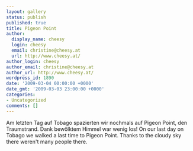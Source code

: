 ```yaml
---
layout: gallery
status: publish
published: true
title: Pigeon Point
author:
  display_name: cheesy
  login: cheesy
  email: christine@cheesy.at
  url: http://www.cheesy.at/
author_login: cheesy
author_email: christine@cheesy.at
author_url: http://www.cheesy.at/
wordpress_id: 1890
date: '2009-03-04 00:00:00 +0000'
date_gmt: '2009-03-03 23:00:00 +0000'
categories:
- Uncategorized
comments: []
---
```

<!--:de-->Am letzten Tag auf Tobago spazierten wir nochmals auf Pigeon Point, den Traumstrand. Dank bewölktem Himmel war wenig los!
<!--:--><!--:en-->On our last day on Tobago we walked a last time to Pigeon Point. Thanks to the cloudy sky there weren't many people there.
<!--:-->
